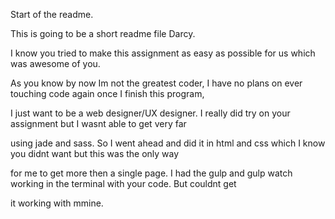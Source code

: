 Start of the readme. 

This is going to be a short readme file Darcy. 

I know you tried to make this assignment as easy as possible for us which was awesome of you.

As you know by now Im not the greatest coder, I have no plans on ever touching code again once I finish this program, 

I just want to be a web designer/UX designer. I really did try on your assignment but I wasnt able to get very far 

using jade and sass. So I went ahead and did it in html and css which I know you didnt want but this was the only way 

for me to get more then a single page. I had the gulp and gulp watch working in the terminal with your code. But couldnt get 

it working with mmine.